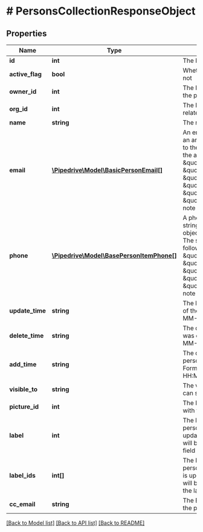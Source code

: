 # # PersonsCollectionResponseObject

## Properties

Name | Type | Description | Notes
------------ | ------------- | ------------- | -------------
**id** | **int** | The ID of the person | [optional]
**active_flag** | **bool** | Whether the person is active or not | [optional]
**owner_id** | **int** | The ID of the owner related to the person | [optional]
**org_id** | **int** | The ID of the organization related to the person | [optional]
**name** | **string** | The name of the person | [optional]
**email** | [**\Pipedrive\Model\BasicPersonEmail[]**](BasicPersonEmail.md) | An email address as a string or an array of email objects related to the person. The structure of the array is as follows: &#x60;[{ \&quot;value\&quot;: \&quot;mail@example.com\&quot;, \&quot;primary\&quot;: \&quot;true\&quot;, \&quot;label\&quot;: \&quot;main\&quot; }]&#x60;. Please note that only &#x60;value&#x60; is required. | [optional]
**phone** | [**\Pipedrive\Model\BasePersonItemPhone[]**](BasePersonItemPhone.md) | A phone number supplied as a string or an array of phone objects related to the person. The structure of the array is as follows: &#x60;[{ \&quot;value\&quot;: \&quot;12345\&quot;, \&quot;primary\&quot;: \&quot;true\&quot;, \&quot;label\&quot;: \&quot;mobile\&quot; }]&#x60;. Please note that only &#x60;value&#x60; is required. | [optional]
**update_time** | **string** | The last updated date and time of the person. Format: YYYY-MM-DD HH:MM:SS | [optional]
**delete_time** | **string** | The date and time this person was deleted. Format: YYYY-MM-DD HH:MM:SS | [optional]
**add_time** | **string** | The date and time when the person was added/created. Format: YYYY-MM-DD HH:MM:SS | [optional]
**visible_to** | **string** | The visibility group ID of who can see the person | [optional]
**picture_id** | **int** | The ID of the picture associated with the item | [optional]
**label** | **int** | The label assigned to the person. When the label field is updated, the label_ids field value will be overwritten by the label field value. | [optional]
**label_ids** | **int[]** | The IDs of labels assigned to the person. When the label_ids field is updated, the label field value will be set to the first value of the label_ids field. | [optional]
**cc_email** | **string** | The BCC email associated with the person | [optional]

[[Back to Model list]](../../README.md#models) [[Back to API list]](../../README.md#endpoints) [[Back to README]](../../README.md)
